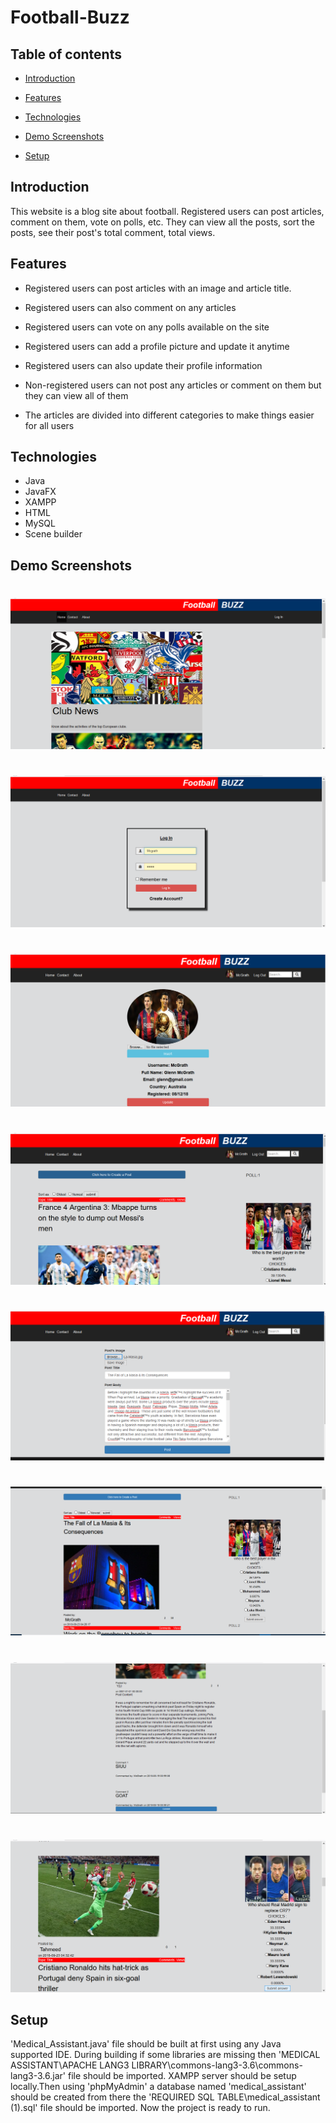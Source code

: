 # Football-Buzz

## Table of contents

* [Introduction](#introduction)

* [Features](#features)

* [Technologies](#technologies)

* [Demo Screenshots](#demo-screenshots)

* [Setup](#setup)

## Introduction

This website is a blog site about football. Registered users can post articles, comment on them, vote on polls, etc. They can view all the posts, sort the posts, see their post's total comment, total views.

## Features


  * Registered users can post articles with an image and article title.
  
  * Registered users can also comment on any articles
  
  * Registered users can vote on any polls available on the site
  
  * Registered users can add a profile picture and update it anytime
  
  * Registered users can also update their profile information
  
  * Non-registered users can not post any articles or comment on them but they can view all of them
  
  * The articles are divided into different categories to make things easier for all users
  
  ## Technologies
  * Java
  * JavaFX
  * XAMPP
  * HTML
  * MySQL
  * Scene builder
  
  ## Demo Screenshots
  
<div> 
 <h1>      </h1>

 <img src="DEMO_IMAGES/1.png">

 </div>


<div> 
 
 <h1>      </h1>
 


 <img src="DEMO_IMAGES/2.png">

 </div>
 
 <div> 
 <h1>      </h1>

 <img src="DEMO_IMAGES/3.png">

 </div>


<div> 
 
<h1>      </h1>
 <img src="DEMO_IMAGES/4.png">

 </div>
 
 <div> 
 
<h1>      </h1>
 <img src="DEMO_IMAGES/5.png">

 </div>


<div> 
 
<h1>      </h1>
 <img src="DEMO_IMAGES/6.png">

 </div>
 

<div> 
 <h1>      </h1>

 <img src="DEMO_IMAGES/7.png">

 </div>


<div> 
 <h1>      </h1>

 <img src="DEMO_IMAGES/8.png">

 </div>

 ## Setup
 
'Medical_Assistant.java' file should be built at first using any Java supported IDE. During building if some libraries are missing then 
'MEDICAL ASSISTANT\APACHE LANG3 LIBRARY\commons-lang3-3.6\commons-lang3-3.6.jar' file should be imported. XAMPP server should be setup locally.Then using 'phpMyAdmin' a 
database named 'medical_assistant' should be created from there the 'REQUIRED SQL TABLE\medical_assistant (1).sql' file should be imported. Now the project is ready to run.

